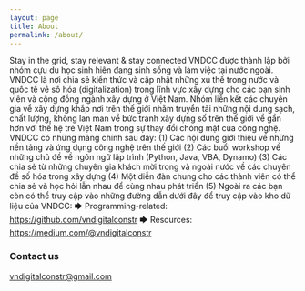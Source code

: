 ```yaml
---
layout: page
title: About
permalink: /about/
---
```


Stay in the grid, stay relevant & stay connected
VNDCC được thành lập bởi nhóm cựu du học sinh hiên đang sinh sống và làm việc tại nước ngoài. VNDCC là nơi chia sẻ kiến thức và cập nhật những xu thế trong nước và quốc tế về số hóa (digitalization) trong lĩnh vực xây dựng cho các bạn sinh viên và cộng đồng ngành xây dựng ở Việt Nam. Nhóm liên kết các chuyên gia về xây dựng khắp nơi trên thế giới nhằm truyền tải những nội dung sạch, chất lượng, không lan man về bức tranh xây dựng số trên thế giới về gần hơn với thế hệ trẻ Việt Nam trong sự thay đổi chóng mặt của công nghệ.
VNDCC có những mảng chính sau đây:
(1) Các nội dung giới thiệu về những nền tảng và ứng dụng công nghệ trên thế giới
(2) Các buổi workshop về những chủ đề về ngôn ngữ lập trình (Python, Java, VBA, Dynamo)
(3) Các chia sẻ từ những chuyên gia khách mời trong và ngoài nước về các chuyên đề số hóa trong xây dựng
(4) Một diễn đàn chung cho các thành viên có thể chia sẻ và học hỏi lẫn nhau để cùng nhau phát triển
(5) Ngoài ra các bạn còn có thể truy cập vào những đường dẫn dưới đây để truy cập vào kho dữ liệu của VNDCC:
🡆 Programming-related: https://github.com/vndigitalconstr
🡆 Resources: https://medium.com/@vndigitalconstr

### Contact us

[vndigitalconstr@gmail.com](mailto:vndigitalconstr@gmail.com)